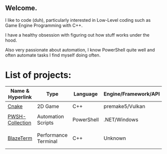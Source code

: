 ## Welcome.

I like to code (duh), particularly interested in Low-Level coding such as Game Engine Programming with C++. 

I have a healthy obsession with figuring out how stuff works under the hood.

Also very passionate about automation, I know PowerShell quite well and often automate tasks I find myself doing often.

# List of projects:

| Name & Hyperlink                                                  | Type                  | Language      | Engine/Framework/API  | Status            |
| ---                                                               | ---                   | ---           | ---                   | ---               |
| [Cnake](https://github.com/FlyMandi/Cnake)                        | 2D Game               | C++           | premake5/Vulkan       | WIP ✒️             |
| [PWSH-Collection](https://github.com/FlyMandi/PWSH-Collection)    | Automation Scripts    | PowerShell    | .NET/Windows          | forever WIP ✒️     |
| [BlazeTerm](https://github.com/FlyMandi/BlazeTerm)                | Performance Terminal  | C++           | Unknown               | in planning 📅    |
